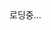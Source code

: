 <!doctype html>
<html lang="ko">
<head>
  <meta charset="utf-8" />
  <meta name="viewport" content="width=device-width, initial-scale=1" />
  <title>Habit Tracker – GitHub Pages</title>
  <!-- Tailwind (CDN) -->
  <script src="https://cdn.tailwindcss.com"></script>
  <!-- React 18 UMD -->
  <script crossorigin src="https://unpkg.com/react@18/umd/react.production.min.js"></script>
  <script crossorigin src="https://unpkg.com/react-dom@18/umd/react-dom.production.min.js"></script>
  <!-- Recharts (UMD) -->
  <script src="https://unpkg.com/recharts/umd/Recharts.min.js"></script>
  <!-- Babel (JSX 컴파일) -->
  <script src="https://unpkg.com/@babel/standalone/babel.min.js"></script>
  <style>
    @media (max-width:640px){ .field-grid{ grid-template-columns: 1fr !important; } }
    input,textarea{ -webkit-appearance:none; appearance:none; }
    .emoji-box{ line-height:1; }
  </style>
</head>
<body class="bg-[#F5F7FA] text-[#111]">
  <div id="root">로딩중...</div>

  <!-- 중요: data-presets="env,react" 추가 -->
  <script type="text/babel" data-presets="env,react">
    const { useState, useEffect, useMemo } = React;
    const { BarChart, Bar, XAxis, YAxis, Tooltip, ResponsiveContainer, CartesianGrid } = Recharts;

    // ===== Utils
    const STORAGE_KEY = "habit-pages-v1";
    const uid = () => Math.random().toString(36).slice(2, 9);
    const pad2 = (n) => String(n).padStart(2, "0");
    const parseISO = (iso) => { const [y,m,d]=iso.split("-").map(Number); return new Date(y,(m||1)-1,d||1); };
    const toISODate = (d) => `${d.getFullYear()}-${pad2(d.getMonth()+1)}-${pad2(d.getDate())}`;
    const todayISO = () => toISODate(new Date());
    const addDays = (iso, n) => { const d=parseISO(iso); d.setDate(d.getDate()+n); return toISODate(d); };
    const startOfWeek = (iso) => { const d=parseISO(iso); const day=d.getDay(); const diff=day===0?-6:1-day; d.setDate(d.getDate()+diff); return toISODate(d); };
    const rangeDays = (startISO, len=7) => Array.from({length:len},(_,i)=>addDays(startISO,i));
    const WEEK_LABELS = ["월","화","수","목","금","토","일"];
    const isoToWeekIdx = (iso) => { const d=parseISO(iso); return [1,2,3,4,5,6,0][d.getDay()]; };

    // ===== Base64 helpers for share link
    const toBase64 = (s)=>{ try{return btoa(unescape(encodeURIComponent(s)));}catch{return"";} };
    const fromBase64=(b)=>{ try{return decodeURIComponent(escape(atob(b)));}catch{return"";} };
    const HASH_PREFIX = "#data=";
    const migrate = (s)=>({ ...(s||{habits:[],logs:{}}), settings: { autoHash: (s?.settings?.autoHash!==false) }});
    const stateToHash = (s)=> HASH_PREFIX + toBase64(JSON.stringify(s));
    const syncHashIfEnabled = (s)=>{ try{
      if (s?.settings?.autoHash===false) return;
      const h = stateToHash(s);
      if (location.hash !== h) history.replaceState(null,"",location.pathname+location.search+h);
    }catch{} };

    // ===== Defaults
    function defaultState(){
      const base = [
        { id: uid(), name:"기상", time:"06:00", icon:"⏰", category:"아침", color:"#0ea5e9", days:[0,1,2,3,4,5,6], target:1 },
        { id: uid(), name:"스킨케어", time:"07:10", icon:"🧴", category:"케어", color:"#f97316", days:[0,1,2,3,4,5,6], target:1 },
        { id: uid(), name:"물 2잔", time:"09:00", icon:"💧", category:"건강", color:"#3b82f6", days:[0,1,2,3,4,5,6], target:2 },
      ];
      return { habits: base, logs: {}, settings:{autoHash:true} };
    }

    // ===== UI bits
    const Emoji = ({glyph,size=22}) =>
      <span className="emoji-box inline-flex items-center justify-center" style={{width:size,height:size}}>
        <span style={{fontSize:Math.round(size*0.9), lineHeight:1}}>{glyph||"✔"}</span>
      </span>;

    const Stepper = ({value,target,onClick}) =>
      <button onClick={onClick} className={`min-w-[68px] text-center px-3 py-2 rounded-xl border ${value>=target?"bg-[#003366] text-white":"bg-white"}`}>{value}/{target}</button>;

    function DateNav({date,setDate}) {
      const go=(n)=>setDate(addDays(date,n));
      return (
        <div className="flex items-center gap-2 text-sm">
          <button onClick={()=>go(-1)} className="px-2 py-1 rounded-lg border bg-white">◀</button>
          <div className="px-3 py-1 rounded-lg border bg-white">{date}</div>
          <button onClick={()=>go(1)} className="px-2 py-1 rounded-lg border bg-white">▶</button>
          <button onClick={()=>setDate(todayISO())} className="ml-2 px-2 py-1 rounded-lg border bg-white">오늘</button>
        </div>
      );
    }

    function DayMini({ habits, logs, getTarget }) {
      return (
        <div className="grid grid-cols-3 gap-1">
          {habits.slice(0,6).map(h=>{
            const c = logs[h.id]||0, t=getTarget(h.id); const pct=Math.min(1,t?c/t:0);
            return <div key={h.id} className="h-4 rounded-full" style={{background:`linear-gradient(90deg, ${h.color} ${pct*100}%, #E5E7EB ${pct*100}%)`}} title={`${h.name}: ${c}/${t||1}`} />;
          })}
        </div>
      );
    }

    function calcStreak(habit, logs){
      let s=0, d=todayISO();
      for(let i=0;i<365;i++){
        if(!habit.days.includes(isoToWeekIdx(d))){ d=addDays(d,-1); continue; }
        const c=(logs[d] && logs[d][habit.id])||0;
        if(c >= (habit.target||1)) s++; else break;
        d=addDays(d,-1);
      }
      return s;
    }

    // ===== App
    function App(){
      const [tab,setTab]=useState("today");
      const [date,setDate]=useState(todayISO());
      const [state,setState]=useState(()=>{
        try{
          if(location.hash.startsWith(HASH_PREFIX)){
            return migrate(JSON.parse(fromBase64(location.hash.slice(HASH_PREFIX.length))));
          }
        }catch{}
        try{ const raw=localStorage.getItem(STORAGE_KEY); if(raw) return migrate(JSON.parse(raw)); }catch{}
        return defaultState();
      });

      useEffect(()=>{ try{localStorage.setItem(STORAGE_KEY, JSON.stringify(state));}catch{} syncHashIfEnabled(state); },[state]);

      const weekStart = startOfWeek(date);
      const habitsForDay = (iso)=> state.habits.filter(h=>h.days.includes(isoToWeekIdx(iso)));
      const dayLogs = state.logs[date] || {};

      const toggle = (iso, hid) => setState(st=>{
        const logs={...st.logs}, day = logs[iso]?{...logs[iso]}:{};
        const cur = day[hid]||0; const target = st.habits.find(h=>h.id===hid)?.target||1;
        day[hid] = cur >= target ? 0 : cur+1; logs[iso]=day; return {...st, logs};
      });

      const addHabit = (p)=> setState(st=>({...st, habits:[{id:uid(),...p}, ...st.habits]}));
      const delHabit = (id)=> setState(st=>({...st, habits: st.habits.filter(h=>h.id!==id)}));

      return (
        <div className="min-h-screen">
          <header className="sticky top-0 z-20 backdrop-blur bg-white/70 border-b border-[#E6EDF5]">
            <div className="max-w-5xl mx-auto px-4 py-3 flex items-center justify-between">
              <div className="flex items-center gap-3">
                <div className="w-9 h-9 rounded-2xl bg-[#003366] grid place-content-center text-white font-bold shadow-sm">H</div>
                <div>
                  <h1 className="text-lg font-semibold">Habit Tracker – 시뮬레이터</h1>
                  <p className="text-xs text-[#555]">주간/일간 체크 · 스트릭 · 로컬 저장</p>
                </div>
              </div>
            </div>
            <nav className="max-w-5xl mx-auto px-2 pb-2">
              <div className="flex gap-2">
                {["today","habits","stats","settings"].map(id=>(
                  <button key={id} onClick={()=>setTab(id)} className={`px-3 py-2 rounded-2xl text-sm border ${tab===id?"bg-[#003366] text-white":"bg-white hover:bg-[#F5F7FA]"}`}>
                    {id==="today"?"오늘":id==="habits"?"습관":id==="stats"?"통계":"설정"}
                  </button>
                ))}
              </div>
            </nav>
          </header>

          <main className="max-w-5xl mx-auto p-4">
            {tab==="today" && (
              <div className="grid md:grid-cols-3 gap-4">
                <div className="md:col-span-2 bg-white rounded-2xl p-4 shadow-sm border">
                  <div className="flex items-center justify-between mb-3">
                    <h2 className="font-semibold">오늘의 체크</h2>
                    <DateNav date={date} setDate={setDate} />
                  </div>
                  <div className="grid gap-2">
                    {habitsForDay(date).map(h=>(
                      <div key={h.id} className="p-3 border rounded-xl flex items-center justify-between gap-3 bg-white">
                        <div className="flex items-center gap-3">
                          <Emoji glyph={h.icon} />
                          <div>
                            <div className="font-medium" style={{color:h.color}}>{h.name} <span className="text-xs text-[#666]">· {h.time||"--:--"}</span></div>
                            <div className="text-xs text-[#666]">카테고리: {h.category||"기타"} · 목표 {h.target||1}회</div>
                          </div>
                        </div>
                        <Stepper value={dayLogs[h.id]||0} target={h.target||1} onClick={()=>toggle(date,h.id)} />
                      </div>
                    ))}
                  </div>
                </div>
                <div className="bg-white rounded-2xl p-4 shadow-sm border">
                  <h3 className="font-semibold mb-2">이번 주 캘린더</h3>
                  <div className="grid grid-cols-7 gap-1 text-center text-xs mb-2">{WEEK_LABELS.map(w=><div key={w} className="text-[#666]">{w}</div>)}</div>
                </div>
              </div>
            )}

            {tab==="habits" && (
              <div className="bg-white rounded-2xl p-4 shadow-sm border">
                <h2 className="font-semibold mb-3">습관 추가/수정</h2>
                <p className="text-sm text-[#666]">간단 버전에서는 목록/통계 UI를 최소로 표시합니다.</p>
              </div>
            )}

            {tab==="settings" && (
              <div className="bg-white rounded-2xl p-4 shadow-sm border">
                <h2 className="font-semibold mb-2">설정</h2>
                <p className="text-sm">이 페이지는 GitHub Pages에서 동작 중입니다.</p>
              </div>
            )}
          </main>
        </div>
      );
    }

    ReactDOM.createRoot(document.getElementById("root")).render(<App />);
  </script>
</body>
</html>
